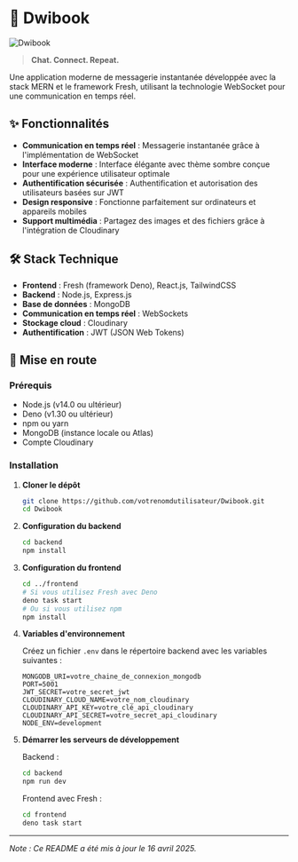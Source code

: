 # 💬 Dwibook

![Dwibook](https://via.placeholder.com/800x400?text=Dwibook)

> **Chat. Connect. Repeat.**

Une application moderne de messagerie instantanée développée avec la stack MERN et le framework Fresh, utilisant la technologie WebSocket pour une communication en temps réel.

## ✨ Fonctionnalités

- **Communication en temps réel** : Messagerie instantanée grâce à l'implémentation de WebSocket
- **Interface moderne** : Interface élégante avec thème sombre conçue pour une expérience utilisateur optimale
- **Authentification sécurisée** : Authentification et autorisation des utilisateurs basées sur JWT
- **Design responsive** : Fonctionne parfaitement sur ordinateurs et appareils mobiles
- **Support multimédia** : Partagez des images et des fichiers grâce à l'intégration de Cloudinary

## 🛠️ Stack Technique

- **Frontend** : Fresh (framework Deno), React.js, TailwindCSS
- **Backend** : Node.js, Express.js
- **Base de données** : MongoDB
- **Communication en temps réel** : WebSockets
- **Stockage cloud** : Cloudinary
- **Authentification** : JWT (JSON Web Tokens)

## 🚀 Mise en route

### Prérequis

- Node.js (v14.0 ou ultérieur)
- Deno (v1.30 ou ultérieur)
- npm ou yarn
- MongoDB (instance locale ou Atlas)
- Compte Cloudinary

### Installation

1. **Cloner le dépôt**
   ```bash
   git clone https://github.com/votrenomdutilisateur/Dwibook.git
   cd Dwibook
   ```

2. **Configuration du backend**
   ```bash
   cd backend
   npm install
   ```

3. **Configuration du frontend**
   ```bash
   cd ../frontend
   # Si vous utilisez Fresh avec Deno
   deno task start
   # Ou si vous utilisez npm
   npm install
   ```

4. **Variables d'environnement**
   
   Créez un fichier `.env` dans le répertoire backend avec les variables suivantes :
   ```
   MONGODB_URI=votre_chaine_de_connexion_mongodb
   PORT=5001
   JWT_SECRET=votre_secret_jwt
   CLOUDINARY_CLOUD_NAME=votre_nom_cloudinary
   CLOUDINARY_API_KEY=votre_clé_api_cloudinary
   CLOUDINARY_API_SECRET=votre_secret_api_cloudinary
   NODE_ENV=development
   ```

5. **Démarrer les serveurs de développement**
   
   Backend :
   ```bash
   cd backend
   npm run dev
   ```
   
   Frontend avec Fresh :
   ```bash
   cd frontend
   deno task start
   ```

---

*Note : Ce README a été mis à jour le 16 avril 2025.*
